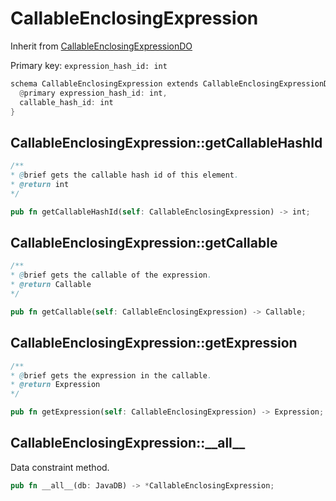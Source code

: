 # CallableEnclosingExpression

Inherit from [CallableEnclosingExpressionDO](./CallableEnclosingExpressionDO.md)

Primary key: `expression_hash_id: int`

```rust
schema CallableEnclosingExpression extends CallableEnclosingExpressionDO {
  @primary expression_hash_id: int,
  callable_hash_id: int
}
```
## CallableEnclosingExpression::getCallableHashId

```java
/**
* @brief gets the callable hash id of this element.
* @return int
*/
```
```rust
pub fn getCallableHashId(self: CallableEnclosingExpression) -> int;
```
## CallableEnclosingExpression::getCallable

```java
/**
* @brief gets the callable of the expression.
* @return Callable 
*/
```
```rust
pub fn getCallable(self: CallableEnclosingExpression) -> Callable;
```
## CallableEnclosingExpression::getExpression

```java
/**
* @brief gets the expression in the callable.
* @return Expression 
*/
```
```rust
pub fn getExpression(self: CallableEnclosingExpression) -> Expression;
```
## CallableEnclosingExpression::\_\_all\_\_

Data constraint method.

```rust
pub fn __all__(db: JavaDB) -> *CallableEnclosingExpression;
```
